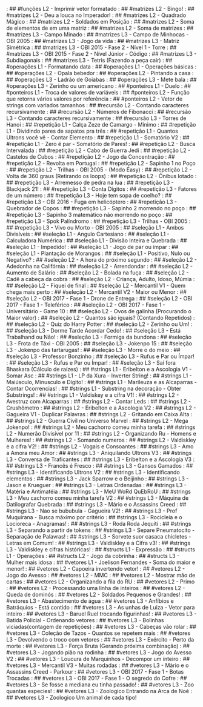 [](base/009/Readme.md) : ## #funções L2 - Imprimir vetor formatado
[](base/130/Readme.md) : ## #matrizes L2 - Bingo!
[](base/012/Readme.md) : ## #matrizes L2 - Deu a louca no Imperador!
[](base/134/Readme.md) : ## #matrizes L2 - Quadrado Mágico
[](base/133/Readme.md) : ## #matrizes L2 - Soldados em Posição
[](base/128/Readme.md) : ## #matrizes L2 - Soma de elementos de em uma matriz
[](base/150/Readme.md) : ## #matrizes L2 - Soma de matrizes
[](base/129/Readme.md) : ## #matrizes L3 - Campo Minado
[](base/159/Readme.md) : ## #matrizes L3 - Campo de Minhocas - OBI 2005
[](base/135/Readme.md) : ## #matrizes L3 - Jogo da vida
[](base/131/Readme.md) : ## #matrizes L3 - Matriz Simétrica
[](base/153/Readme.md) : ## #matrizes L3 - OBI 2015 - Fase 2 - Nível 1 - Torre
[](base/154/Readme.md) : ## #matrizes L3 - OBI 2015 - Fase 2 - Nível Júnior - Código
[](base/132/Readme.md) : ## #matrizes L3 - Subdiagonais
[](base/007/Readme.md) : ## #matrizes L3 - Tetris (Fazendo a peça cair)
[](base/011/Readme.md) : ## #operações L1 - Formatando data
[](base/000/Readme.md) : ## #operações L1 - Operações básicas
[](base/003/Readme.md) : ## #operações L2 - Opala bebedor
[](base/002/Readme.md) : ## #operações L2 - Pintando a casa
[](base/005/Readme.md) : ## #operações L3 - Ladrão de Goiabas
[](base/004/Readme.md) : ## #operações L3 - Mete bala
[](base/006/Readme.md) : ## #operações L3 - Zerinho ou um americano
[](base/147/Readme.md) : ## #ponteiros L1 - Duelo
[](base/143/Readme.md) : ## #ponteiros L1 - Troca de valores de variáveis
[](base/144/Readme.md) : ## #ponteiros L2 - Função que retorna vários valores por referência
[](base/142/Readme.md) : ## #ponteiros L2 - Vetor de strings com variados tamanhos
[](base/145/Readme.md) : ## #recursão L2 - Contando caracteres recursivamente
[](base/141/Readme.md) : ## #recursão L2 - Números de Fibonacci
[](base/140/Readme.md) : ## #recursão L3 - Contando caracteres recursivamente
[](base/146/Readme.md) : ## #recursão L3 - Torres de Hanoi
[](base/056/Readme.md) : ## #repetição L1 - Calça Zeze de Camargo - Mínimo
[](base/013/Readme.md) : ## #repetição L1 - Dividindo pares de sapatos pra três
[](base/055/Readme.md) : ## #repetição L1 - Quantos Ultrons você vê - Contar Elemento
[](base/044/Readme.md) : ## #repetição L1 - Somatório V2
[](base/045/Readme.md) : ## #repetição L1 - Zero é par - Somatório de Pares!
[](base/058/Readme.md) : ## #repetição L2 - Busca Intervalada
[](base/048/Readme.md) : ## #repetição L2 - Cabo de Guerra Jedi
[](base/050/Readme.md) : ## #repetição L2 - Castelos de Cubos
[](base/046/Readme.md) : ## #repetição L2 - Jogo da Concentração
[](base/057/Readme.md) : ## #repetição L2 - Revolta em Portugal
[](base/049/Readme.md) : ## #repetição L2 - Sapinho 1 no Poço
[](base/136/Readme.md) : ## #repetição L2 - Trilhas - OBI 2005 - (Modo Easy)
[](base/016/Readme.md) : ## #repetição L2 - Volta de 360 graus (Retirando os loops)
[](base/047/Readme.md) : ## #repetição L2 - Ônibus lotado
[](base/051/Readme.md) : ## #repetição L3 - Arremesso de pedra na lua
[](base/063/Readme.md) : ## #repetição L3 - Blackjack 21!
[](base/064/Readme.md) : ## #repetição L3 - Conta Dígitos
[](base/189/Readme.md) : ## #repetição L3 - Fatores de um número
[](base/052/Readme.md) : ## #repetição L3 - Hoje tem sopa de coelho?
[](base/053/Readme.md) : ## #repetição L3 - OBI 2016 - Fuga em helicóptero
[](base/054/Readme.md) : ## #repetição L3 - Quebrador de Copos
[](base/059/Readme.md) : ## #repetição L3 - Sapinho 2 morrendo no poço
[](base/065/Readme.md) : ## #repetição L3 - Sapinho 3 matemático não morrendo no poço
[](base/066/Readme.md) : ## #repetição L3 - Spok Palíndromo
[](base/158/Readme.md) : ## #repetição L3 - Trilhas - OBI 2005
[](base/161/Readme.md) : ## #repetição L3 - Vivo ou Morto - OBI 2005
[](base/025/Readme.md) : ## #seleção L1 - Ambos Divisíveis
[](base/062/Readme.md) : ## #seleção L1 - Angulo Cartesiano
[](base/015/Readme.md) : ## #seleção L1 - Calculadora Numérica
[](base/024/Readme.md) : ## #seleção L1 - Divisão Inteira e Quebrada
[](base/151/Readme.md) : ## #seleção L1 - Impedido!
[](base/156/Readme.md) : ## #seleção L1 - Jogo de par ou ímpar
[](base/155/Readme.md) : ## #seleção L1 - Plantação de Morangos
[](base/026/Readme.md) : ## #seleção L1 - Positivo, Nulo ou Negativo?
[](base/038/Readme.md) : ## #seleção L2 - A hora do próximo segundo
[](base/027/Readme.md) : ## #seleção L2 - Adedonha na Califórnia
[](base/018/Readme.md) : ## #seleção L2 - Arrendondar
[](base/021/Readme.md) : ## #seleção L2 - Aumento de Salário
[](base/032/Readme.md) : ## #seleção L2 - Bolada na fuça
[](base/028/Readme.md) : ## #seleção L2 - Cadê a cabeça da cobra
[](base/183/Readme.md) : ## #seleção L2 - Criança, Adulto, Idoso, Múmia
[](base/031/Readme.md) : ## #seleção L2 - Fiquei de final
[](base/030/Readme.md) : ## #seleção L2 - Mercantil V1 - Quem chega mais perto
[](base/039/Readme.md) : ## #seleção L2 - Mercantil V2 - Maior ou Menor
[](base/035/Readme.md) : ## #seleção L2 - OBI 2017 - Fase 1 - Drone de Entrega
[](base/022/Readme.md) : ## #seleção L2 - OBI 2017 - Fase 1 - Teleférico
[](base/019/Readme.md) : ## #seleção L2 - OBI 2017 - Fase 1 - Universitário - Game 10
[](base/017/Readme.md) : ## #seleção L2 - Ovos de galinha (Procurando o Maior valor)
[](base/014/Readme.md) : ## #seleção L2 - Quantos são iguais? (Contando Repetidos)
[](base/029/Readme.md) : ## #seleção L2 - Quiz do Harry Potter
[](base/020/Readme.md) : ## #seleção L2 - Zerinho ou Um!
[](base/043/Readme.md) : ## #seleção L3 - Dorme Tarde Acordar Cedo!
[](base/040/Readme.md) : ## #seleção L3 - Está Trabalhand ou Não!
[](base/034/Readme.md) : ## #seleção L3 - Formiga da bundona
[](base/157/Readme.md) : ## #seleção L3 - Frota de Táxi - OBI 2005
[](base/037/Readme.md) : ## #seleção L3 - Jokenpo 15
[](base/023/Readme.md) : ## #seleção L3 - Jokenpo das tartarugas!
[](base/036/Readme.md) : ## #seleção L3 - Morre o do meio
[](base/033/Readme.md) : ## #seleção L3 - Professor Bonzinho
[](base/041/Readme.md) : ## #seleção L3 - Rufus e Par ou Ímpar!
[](base/042/Readme.md) : ## #seleção L3 - Rufus e Par ou Ímpar!
[](base/001/Readme.md) : ## #seleção L3 - Sai fora Bhaskara (Cálculo de raízes)
[](base/173/Readme.md) : ## #strings L1 - Eribelton e a Ascologia V1 - Somar Asc
[](base/092/Readme.md) : ## #strings L1 - LP da Xura - Inverter String!
[](base/104/Readme.md) : ## #strings L1 - Maiúsculo, Minusculo e Dígito!
[](base/177/Readme.md) : ## #strings L1 - Marileuza e as Alcaparras - Contar Ocorrencias!
[](base/176/Readme.md) : ## #strings L1 - Substring na decoração - Obter Substrings!
[](base/174/Readme.md) : ## #strings L1 - Valdiskey e a cifra V1!
[](base/095/Readme.md) : ## #strings L2 - Avestruz com Alcaparras
[](base/096/Readme.md) : ## #strings L2 - Contar Leds
[](base/126/Readme.md) : ## #strings L2 - Crushômetro
[](base/109/Readme.md) : ## #strings L2 - Eribelton e a Ascologia V2
[](base/097/Readme.md) : ## #strings L2 - Gagueira V1 - Duplicar Palavras
[](base/093/Readme.md) : ## #strings L2 - Gritando em Caixa Alta
[](base/180/Readme.md) : ## #strings L2 - Guerra Civil no Universo Marvel
[](base/089/Readme.md) : ## #strings L2 - Mega Jokenpo!
[](base/111/Readme.md) : ## #strings L2 - Meu cachorro comeu minha tarefa
[](base/125/Readme.md) : ## #strings L2 - Numerão Divisível por 11
[](base/110/Readme.md) : ## #strings L2 - Organizando Ru - Homens e Mulheres!
[](base/181/Readme.md) : ## #strings L2 - Somando numeros
[](base/106/Readme.md) : ## #strings L2 - Valdiskley e a cifra V2!
[](base/094/Readme.md) : ## #strings L2 - Vogais e Consoantes
[](base/127/Readme.md) : ## #strings L3 - Amo a Amora meu Amor
[](base/118/Readme.md) : ## #strings L3 - Aniquilando Ultrons V3
[](base/124/Readme.md) : ## #strings L3 - Conversa de Traficantes
[](base/113/Readme.md) : ## #strings L3 - Eribelton e a Ascologia V3
[](base/099/Readme.md) : ## #strings L3 - Francês é Fresco
[](base/120/Readme.md) : ## #strings L3 - Gansos Gamados
[](base/117/Readme.md) : ## #strings L3 - Identificando Ultrons V2
[](base/108/Readme.md) : ## #strings L3 - Identificando elementos
[](base/178/Readme.md) : ## #strings L3 - Jack Sparrow e o Beijinho
[](base/098/Readme.md) : ## #strings L3 - Jason e Krueguer
[](base/152/Readme.md) : ## #strings L3 - Letras Ordenadas
[](base/119/Readme.md) : ## #strings L3 - Matéria e Antimatéia
[](base/114/Readme.md) : ## #strings L3 - MeU WoRd QuEbRoU
[](base/102/Readme.md) : ## #strings L3 - Meu cachorro comeu minha tarefa V2
[](base/115/Readme.md) : ## #strings L3 - Máquina de Datilografar Quebrada
[](base/121/Readme.md) : ## #strings L3 - Mário e o Assassins Creed
[](base/122/Readme.md) : ## #strings L3 - Nao se bububula - Gagueira V2!
[](base/179/Readme.md) : ## #strings L3 - Prof Muquirana - Busca máximo por critério
[](base/112/Readme.md) : ## #strings L3 - Rocicleia e o Locioreca - Anagramas!
[](base/116/Readme.md) : ## #strings L3 - Roda Roda Jequiti
[](base/175/Readme.md) : ## #strings L3 - Separando a partir de tokens
[](base/103/Readme.md) : ## #strings L3 - Separe Pneumatocito - Separação de Palavras!
[](base/123/Readme.md) : ## #strings L3 - Sorvete suor casaca chicletes - Letras em Comum!
[](base/107/Readme.md) : ## #strings L3 - Valdiskley e a Cifra v3!
[](base/105/Readme.md) : ## #strings L3 - Valdiskley e cifras históricas!
[](base/148/Readme.md) : ## #structs L1 - Expressão
[](base/149/Readme.md) : ## #structs L1 - Operações
[](base/187/Readme.md) : ## #structs L2 - Jogo da cobrinha
[](base/182/Readme.md) : ## #structs L3 - Mulher mais idosa
[](base/060/Readme.md) : ## #vetores L1 - Joelison Fernandes - Soma do maior e menor!
[](base/061/Readme.md) : ## #vetores L2 - Capoeira invertendo vetor!
[](base/078/Readme.md) : ## #vetores L2 - Jogo do Avesso
[](base/091/Readme.md) : ## #vetores L2 - MMC
[](base/101/Readme.md) : ## #vetores L2 - Mostrar mão de cartas
[](base/068/Readme.md) : ## #vetores L2 - Organizando a fila do RU
[](base/090/Readme.md) : ## #vetores L2 - Primo
[](base/186/Readme.md) : ## #vetores L2 - Processando uma linha de inteiros
[](base/067/Readme.md) : ## #vetores L2 - Queda de dominós
[](base/072/Readme.md) : ## #vetores L2 - Soldados Pequenos e Grandes!
[](base/075/Readme.md) : ## #vetores L3 - Abastecimento de água
[](base/083/Readme.md) : ## #vetores L3 - Anfíbios e Batráquios - Está contido
[](base/082/Readme.md) : ## #vetores L3 - As unhas de Luiza - Vetor para inteiro
[](base/080/Readme.md) : ## #vetores L3 - Baruel Ruel trocando figurinhas!
[](base/073/Readme.md) : ## #vetores L3 - Batida Policial - Ordenando vetores
[](base/010/Readme.md) : ## #vetores L3 - Bolinhas viciadas(contagem de repetições)
[](base/070/Readme.md) : ## #vetores L3 - Cabeças vão rolar
[](base/086/Readme.md) : ## #vetores L3 - Coleção de Tazos - Quantos se repetem mais
[](base/188/Readme.md) : ## #vetores L3 - Devolvendo o troco com vetores
[](base/085/Readme.md) : ## #vetores L3 - Exército - Perto da morte
[](base/008/Readme.md) : ## #vetores L3 - Força Bruta (Gerando próxima combinação)
[](base/100/Readme.md) : ## #vetores L3 - Jogando pião na rodinha
[](base/079/Readme.md) : ## #vetores L3 - Jogo do Avesso V2
[](base/081/Readme.md) : ## #vetores L3 - Loucura de Marquinhos - Decompor um inteiro
[](base/077/Readme.md) : ## #vetores L3 - Mercantil V3 - Muitas rodadas
[](base/071/Readme.md) : ## #vetores L3 - Mário e o Assassins Creed - Parkour
[](base/074/Readme.md) : ## #vetores L3 - OBI 2017 - Fase 1 - Botas Trocadas
[](base/076/Readme.md) : ## #vetores L3 - OBI 2017 - Fase 1 - O segredo do Cofre
[](base/088/Readme.md) : ## #vetores L3 - Se fosse a mediana eu tinha passado!
[](base/069/Readme.md) : ## #vetores L3 - Zoo quantas especies!
[](base/087/Readme.md) : ## #vetores L3 - Zoologico Entrando na Arca de Noé
[](base/084/Readme.md) : ## #vetores L3 - Zoologico Um animal de cada tipo!
